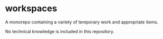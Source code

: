 # workspaces

A monorepo containing a variety of temporary work and appropriate items.

No technical knowledge is included in this repository.
